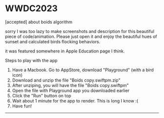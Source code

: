 # WWDC2023 

[accepted]
about boids algorithm

sorry I was too lazy to make screenshots and description for this beautiful piece of code/animation. Please just open it and enjoy the beautiful hues of sunset and calculated birds flocking behaviors.

it was featured somewhere in Apple Education page I think.

Steps to play with the app

1. Have a Macbook. Go to AppStore, download "Playground" (with a bird icon)
2. Download and unzip the file "Boids copy.swiftpm.zip"
3. After unziping, you will have the file "Boids copy.swiftpm"
4. Open the file with Playground app you downloaded earlier
5. Click the "Run" button on top
6. Wait about 1 minute for the app to render. This is long I know :(
7. Have fun!
 
---
